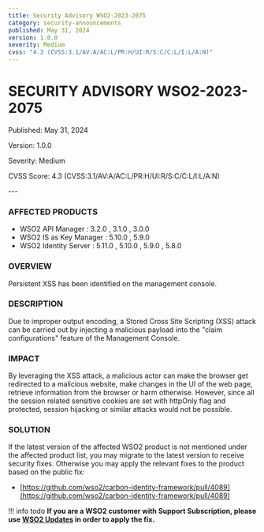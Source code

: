 ```yaml
---
title: Security Advisory WSO2-2023-2075
category: security-announcements
published: May 31, 2024
version: 1.0.0
severity: Medium
cvss: "4.3 (CVSS:3.1/AV:A/AC:L/PR:H/UI:R/S:C/C:L/I:L/A:N)"
---
```


# SECURITY ADVISORY WSO2-2023-2075

<p class="doc-info">Published: May 31, 2024</p>
<p class="doc-info">Version: 1.0.0</p>
<p class="doc-info">Severity: Medium</p>
<p class="doc-info">CVSS Score: 4.3 (CVSS:3.1/AV:A/AC:L/PR:H/UI:R/S:C/C:L/I:L/A:N)</p>
---

### AFFECTED PRODUCTS
* WSO2 API Manager : 3.2.0 , 3.1.0 , 3.0.0
* WSO2 IS as Key Manager : 5.10.0 , 5.9.0
* WSO2 Identity Server : 5.11.0 , 5.10.0 , 5.9.0 , 5.8.0


### OVERVIEW
Persistent XSS has been identified on the management console.


### DESCRIPTION
Due to improper output encoding, a Stored Cross Site Scripting (XSS) attack can be carried out by injecting a
malicious payload into the "claim configurations" feature of the Management Console.


### IMPACT
By leveraging the XSS attack, a malicious actor can make the browser get redirected to a malicious website,
make changes in the UI of the web page, retrieve information from the browser or harm otherwise. However,
since all the session related sensitive cookies are set with httpOnly flag and protected, session hijacking or
similar attacks would not be possible.


### SOLUTION
If the latest version of the affected WSO2 product is not mentioned under the affected product list, you may migrate to the latest version to receive security fixes. Otherwise you may apply the relevant fixes to the product based on the public fix: 

* [https://github.com/wso2/carbon-identity-framework/pull/4089](https://github.com/wso2/carbon-identity-framework/pull/4089)


!!! info todo
    **If you are a WSO2 customer with Support Subscription, please use [WSO2 Updates](https://wso2.com/updates/) in order to apply the fix.**

